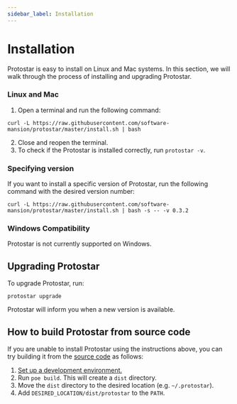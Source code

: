 ```yaml
---
sidebar_label: Installation
---
```


# Installation

Protostar is easy to install on Linux and Mac systems. In this section, we will walk through the process of installing and upgrading Protostar.

### Linux and Mac
1. Open a terminal and run the following command:
```console
curl -L https://raw.githubusercontent.com/software-mansion/protostar/master/install.sh | bash
```
2. Close and reopen the terminal.
3. To check if the Protostar is installed correctly, run `protostar -v`.

### Specifying version

If you want to install a specific version of Protostar, run the following command with the desired version number:

```console
curl -L https://raw.githubusercontent.com/software-mansion/protostar/master/install.sh | bash -s -- -v 0.3.2
```

### Windows Compatibility
Protostar is not currently supported on Windows.

## Upgrading Protostar
To upgrade Protostar, run:
```shell
protostar upgrade
```
Protostar will inform you when a new version is available.


## How to build Protostar from source code
If you are unable to install Protostar using the instructions above, you can try building it from the [source code](https://github.com/software-mansion/protostar) as follows:

1. [Set up a development environment.](https://github.com/software-mansion/protostar#setting-up-environment)
1. Run `poe build`. This will create a `dist` directory.
1. Move the `dist` directory to the desired location (e.g. `~/.protostar`).
1. Add `DESIRED_LOCATION/dist/protostar` to the `PATH`.